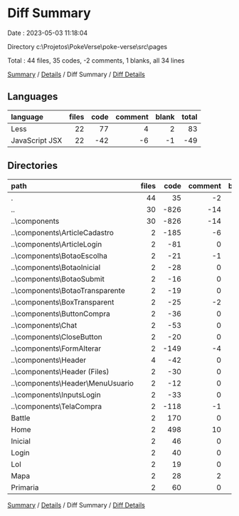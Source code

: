 # Diff Summary

Date : 2023-05-03 11:18:04

Directory c:\\Projetos\\PokeVerse\\poke-verse\\src\\pages

Total : 44 files,  35 codes, -2 comments, 1 blanks, all 34 lines

[Summary](results.md) / [Details](details.md) / Diff Summary / [Diff Details](diff-details.md)

## Languages
| language | files | code | comment | blank | total |
| :--- | ---: | ---: | ---: | ---: | ---: |
| Less | 22 | 77 | 4 | 2 | 83 |
| JavaScript JSX | 22 | -42 | -6 | -1 | -49 |

## Directories
| path | files | code | comment | blank | total |
| :--- | ---: | ---: | ---: | ---: | ---: |
| . | 44 | 35 | -2 | 1 | 34 |
| .. | 30 | -826 | -14 | -22 | -862 |
| ..\\components | 30 | -826 | -14 | -22 | -862 |
| ..\\components\\ArticleCadastro | 2 | -185 | -6 | -2 | -193 |
| ..\\components\\ArticleLogin | 2 | -81 | 0 | 0 | -81 |
| ..\\components\\BotaoEscolha | 2 | -21 | -1 | -1 | -23 |
| ..\\components\\BotaoInicial | 2 | -28 | 0 | -1 | -29 |
| ..\\components\\BotaoSubmit | 2 | -16 | 0 | -1 | -17 |
| ..\\components\\BotaoTransparente | 2 | -19 | 0 | -1 | -20 |
| ..\\components\\BoxTransparent | 2 | -25 | -2 | -1 | -28 |
| ..\\components\\ButtonCompra | 2 | -36 | 0 | -1 | -37 |
| ..\\components\\Chat | 2 | -53 | 0 | -3 | -56 |
| ..\\components\\CloseButton | 2 | -20 | 0 | -2 | -22 |
| ..\\components\\FormAlterar | 2 | -149 | -4 | -3 | -156 |
| ..\\components\\Header | 4 | -42 | 0 | -2 | -44 |
| ..\\components\\Header (Files) | 2 | -30 | 0 | 0 | -30 |
| ..\\components\\Header\\MenuUsuario | 2 | -12 | 0 | -2 | -14 |
| ..\\components\\InputsLogin | 2 | -33 | 0 | -1 | -34 |
| ..\\components\\TelaCompra | 2 | -118 | -1 | -3 | -122 |
| Battle | 2 | 170 | 0 | 3 | 173 |
| Home | 2 | 498 | 10 | 14 | 522 |
| Inicial | 2 | 46 | 0 | 1 | 47 |
| Login | 2 | 40 | 0 | 1 | 41 |
| Lol | 2 | 19 | 0 | 0 | 19 |
| Mapa | 2 | 28 | 2 | 1 | 31 |
| Primaria | 2 | 60 | 0 | 3 | 63 |

[Summary](results.md) / [Details](details.md) / Diff Summary / [Diff Details](diff-details.md)
